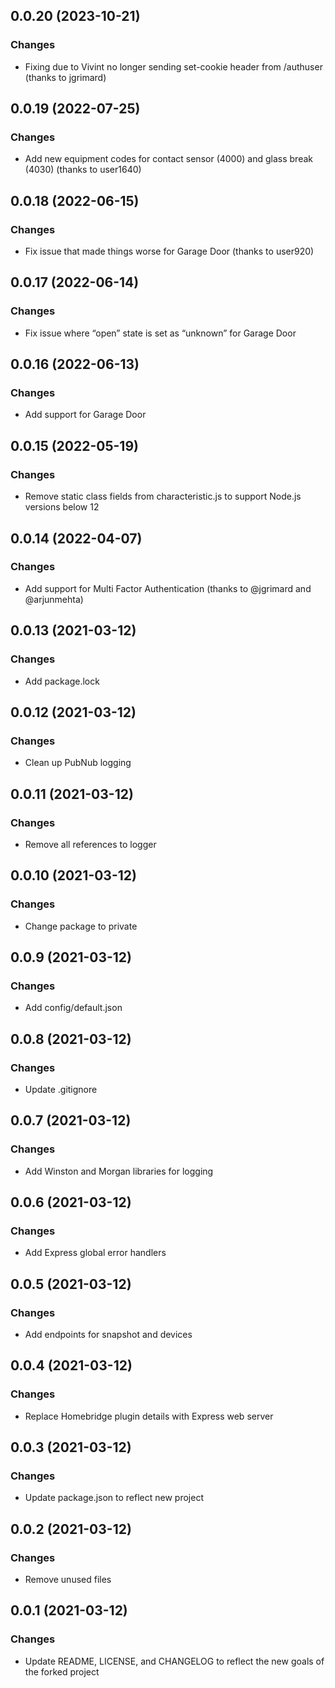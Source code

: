## 0.0.20 (2023-10-21)
### Changes
- Fixing due to Vivint no longer sending set-cookie header from /authuser (thanks to jgrimard)

## 0.0.19 (2022-07-25)
### Changes
- Add new equipment codes for contact sensor (4000) and glass break (4030) (thanks to user1640)

## 0.0.18 (2022-06-15)
### Changes
- Fix issue that made things worse for Garage Door (thanks to user920)

## 0.0.17 (2022-06-14)
### Changes
- Fix issue where “open” state is set as “unknown” for Garage Door

## 0.0.16 (2022-06-13)
### Changes
- Add support for Garage Door

## 0.0.15 (2022-05-19)
### Changes
- Remove static class fields from characteristic.js to support Node.js versions below 12

## 0.0.14 (2022-04-07)
### Changes
- Add support for Multi Factor Authentication (thanks to @jgrimard and @arjunmehta)

## 0.0.13 (2021-03-12)
### Changes
- Add package.lock

## 0.0.12 (2021-03-12)
### Changes
- Clean up PubNub logging

## 0.0.11 (2021-03-12)
### Changes
- Remove all references to logger

## 0.0.10 (2021-03-12)
### Changes
- Change package to private

## 0.0.9 (2021-03-12)
### Changes
- Add config/default.json

## 0.0.8 (2021-03-12)
### Changes
- Update .gitignore

## 0.0.7 (2021-03-12)
### Changes
- Add Winston and Morgan libraries for logging

## 0.0.6 (2021-03-12)
### Changes
- Add Express global error handlers

## 0.0.5 (2021-03-12)
### Changes
- Add endpoints for snapshot and devices

## 0.0.4 (2021-03-12)
### Changes
- Replace Homebridge plugin details with Express web server

## 0.0.3 (2021-03-12)
### Changes
- Update package.json to reflect new project

## 0.0.2 (2021-03-12)
### Changes
- Remove unused files

## 0.0.1 (2021-03-12)
### Changes
- Update README, LICENSE, and CHANGELOG to reflect the new goals of the forked project
